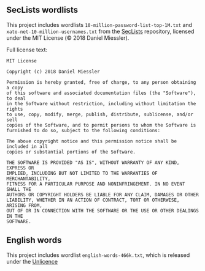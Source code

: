 ## SecLists wordlists

This project includes wordlists `10-million-password-list-top-1M.txt` and `xato-net-10-million-usernames.txt` from the
[SecLists](https://github.com/danielmiessler/SecLists) repository,
licensed under the MIT License (© 2018 Daniel Miessler).

Full license text:

```
MIT License

Copyright (c) 2018 Daniel Miessler

Permission is hereby granted, free of charge, to any person obtaining a copy
of this software and associated documentation files (the "Software"), to deal
in the Software without restriction, including without limitation the rights
to use, copy, modify, merge, publish, distribute, sublicense, and/or sell
copies of the Software, and to permit persons to whom the Software is
furnished to do so, subject to the following conditions:

The above copyright notice and this permission notice shall be included in all
copies or substantial portions of the Software.

THE SOFTWARE IS PROVIDED "AS IS", WITHOUT WARRANTY OF ANY KIND, EXPRESS OR
IMPLIED, INCLUDING BUT NOT LIMITED TO THE WARRANTIES OF MERCHANTABILITY,
FITNESS FOR A PARTICULAR PURPOSE AND NONINFRINGEMENT. IN NO EVENT SHALL THE
AUTHORS OR COPYRIGHT HOLDERS BE LIABLE FOR ANY CLAIM, DAMAGES OR OTHER
LIABILITY, WHETHER IN AN ACTION OF CONTRACT, TORT OR OTHERWISE, ARISING FROM,
OUT OF OR IN CONNECTION WITH THE SOFTWARE OR THE USE OR OTHER DEALINGS IN THE
SOFTWARE.
```

## English words

This project includes wordlist `english-words-466k.txt`, which is released under the [Unlicence](https://unlicense.org)